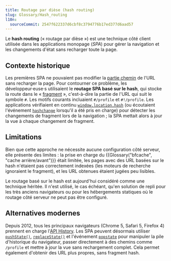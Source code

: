 ```yaml
---
title: Routage par dièse (hash routing)
slug: Glossary/Hash_routing
l10n:
  sourceCommit: 2547f622337d6cbf8c3794776b17ed377d6aad57
---
```


Le **hash routing** («&nbsp;routage par dièse&nbsp;») est une technique côté client utilisée dans les applications monopage (<i lang="en">SPA</i>) pour gérer la navigation et les changements d'état sans recharger toute la page.

## Contexte historique

Les premières SPA ne pouvaient pas modifier la [partie chemin](/fr/docs/Web/URI/Reference/Path) de l'URL sans recharger la page. Pour contourner ce problème, les développeur·euse·s utilisaient le **routage SPA basé sur le hash**, qui stocke la route dans le «&nbsp;[fragment](/fr/docs/Web/URI/Reference/Fragment)&nbsp;», c'est-à-dire la partie de l'URL qui suit le symbole `#`. Les motifs courants incluaient `#/profile` et `#!/profile`. Les applications vérifiaient en continu [`window.location.hash`](/fr/docs/Web/API/Location/hash) (ou écoutaient l'événement [`hashchange`](/fr/docs/Web/API/Window/hashchange_event) lorsqu'il a été pris en charge) pour détecter les changements de fragment lors de la navigation&nbsp;; la SPA mettait alors à jour la vue à chaque changement de fragment.

## Limitations

Bien que cette approche ne nécessite aucune configuration côté serveur, elle présente des limites&nbsp;: la prise en charge du {{Glossary("bfcache", "cache arrière/avant")}} était limitée, les pages avec des URL basées sur le hash n'étaient pas correctement indexées (les moteurs de recherche ignoraient le fragment), et les URL obtenues étaient jugées peu lisibles.

Le routage basé sur le hash est aujourd'hui considéré comme une technique héritée. Il n'est utilisé, le cas échéant, qu'en solution de repli pour les très anciens navigateurs ou pour les hébergements statiques où le routage côté serveur ne peut pas être configuré.

## Alternatives modernes

Depuis 2012, tous les principaux navigateurs (Chrome 5, Safari 5, Firefox 4) prennent en charge l'[API History](/fr/docs/Web/API/History_API). Les SPA peuvent désormais utiliser [`pushState()`](/fr/docs/Web/API/History/pushState), [`replaceState()`](/fr/docs/Web/API/History/replaceState) et l'événement [`popstate`](/fr/docs/Web/API/PopStateEvent) pour manipuler la pile d'historique du navigateur, passer directement à des chemins comme `/profile` et mettre à jour la vue sans rechargement complet. Cela permet également d'obtenir des URL plus propres, sans fragment hash.
